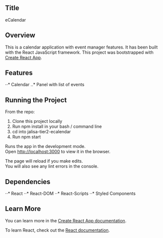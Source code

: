 ## Title
eCalendar

## Overview
This is a calendar application with event manager features. It has been built with the React JavaScript framework. This project was bootstrapped with [Create React App](https://github.com/facebook/create-react-app).

## Features
⋅⋅* Calendar
..* Panel with list of events

## Running the Project
From the repo:
1. Clone this project locally
2. Run npm install in your bash / command line
2. cd into jalisa-tier2-ecalendar
3. Run npm start

Runs the app in the development mode.<br />
Open [http://localhost:3000](http://localhost:3000) to view it in the browser.

The page will reload if you make edits.<br />
You will also see any lint errors in the console.

## Dependencies
⋅⋅* React
⋅⋅* React-DOM
⋅⋅* React-Scripts
⋅⋅* Styled Components

## Learn More

You can learn more in the [Create React App documentation](https://facebook.github.io/create-react-app/docs/getting-started).

To learn React, check out the [React documentation](https://reactjs.org/).
